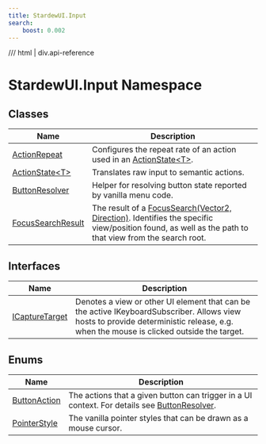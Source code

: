 ```yaml
---
title: StardewUI.Input
search:
    boost: 0.002
---
```


<link rel="stylesheet" href="/StardewUI/stylesheets/reference.css" />

/// html | div.api-reference

# StardewUI.Input Namespace

## Classes

| Name | Description |
| --- | --- |
| [ActionRepeat](actionrepeat.md) | Configures the repeat rate of an action used in an [ActionState&lt;T&gt;](actionstate-1.md). |
| [ActionState&lt;T&gt;](actionstate-1.md) | Translates raw input to semantic actions. |
| [ButtonResolver](buttonresolver.md) | Helper for resolving button state reported by vanilla menu code. |
| [FocusSearchResult](focussearchresult.md) | The result of a [FocusSearch(Vector2, Direction)](../iview.md#focussearchvector2-direction). Identifies the specific view/position found, as well as the path to that view from the search root. |

## Interfaces

| Name | Description |
| --- | --- |
| [ICaptureTarget](icapturetarget.md) | Denotes a view or other UI element that can be the active IKeyboardSubscriber. Allows view hosts to provide deterministic release, e.g. when the mouse is clicked outside the target. |

## Enums

| Name | Description |
| --- | --- |
| [ButtonAction](buttonaction.md) | The actions that a given button can trigger in a UI context. For details see [ButtonResolver](buttonresolver.md). |
| [PointerStyle](pointerstyle.md) | The vanilla pointer styles that can be drawn as a mouse cursor. |

